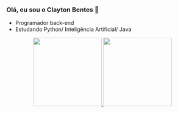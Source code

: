 ### Olá, eu sou o Clayton Bentes 👋

-  Programador back-end
-  Estudando Python/ Inteligência Artificial/ Java




<div align="center">
  <a href="https://github.com/claytonbentes">
  <img height="180em" src="https://github-readme-stats.vercel.app/api?username=claytonbentes&show_icons=true&theme=tokyonight&include_all_commits=true&count_private=true"/>
  <img height="180em" src="https://github-readme-stats.vercel.app/api/top-langs/?username=claytonbentes&layout=compact&langs_count=7&theme=tokyonight"/>
</div>

